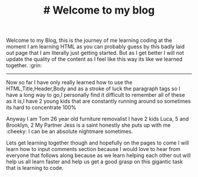 <html>
  <title>Learn Coding</title>

<header><h1># Welcome to my blog</h1></header>
<body>
  
<p>Welcome to my Blog, this is the journey of me learning coding at the moment I am learning HTML as you can probably guess by this badly
  laid out page that I am literally just getting started. But as I get better I will not update the quality of the content as I feel like
  this way its like we learned together. :grin:
  
  ---------------------------
  Now so far I have only really learned how to use the HTML,Title,Header,Body and as a stroke of luck the paragraph tags
  so I have a long way to go,I personally find it difficult to remember all of these as it is,I have 2 young kids that are constantly
  running around so sometimes its hard to concentrate 100%</p>
  
  
  <p>Anyway I am Tom 26 year old furniture removalist I have 2 kids Luca, 5 and Brooklyn, 2
  My Partner Jess is a saint honestly she puts up with me :cheeky: I can be an absolute nightmare sometimes.</p>
  
  Lets get learning together though and hopefully on the pages to come I will learn how to input comments section because I would love to hear from everyone that follows along because as we learn helping each other out will help us all learn faster and help us get a good grasp on this gigantic task that is learning to code.
  
  </body>
  
  </html>
